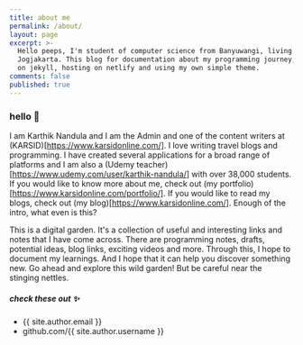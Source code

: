 ```yaml
---
title: about me
permalink: /about/
layout: page
excerpt: >-
  Hello peeps, I'm student of computer science from Banyuwangi, living in
  Jogjakarta. This blog for documentation about my programming journey, running
  on jekyll, hosting on netlify and using my own simple theme.
comments: false
published: true
---
```


### hello 👋

I am Karthik Nandula and I am the Admin and one of the content writers at (KARSID)[https://www.karsidonline.com/]. I love writing travel blogs and programming. I have created several applications for a broad range of platforms and I am also a (Udemy teacher)[https://www.udemy.com/user/karthik-nandula/] with over 38,000 students. If you would like to know more about me, check out (my portfolio)[https://www.karsidonline.com/portfolio/]. If you would like to read my blogs, check out (my blog)[https://www.karsidonline.com/]. Enough of the intro, what even is this?

This is a digital garden. It's a collection of useful and interesting links and notes that I have come across. There are programming notes, drafts, potential ideas, blog links, exciting videos and more. Through this, I hope to document my learnings. And I hope that it can help you discover something new. Go ahead and explore this wild garden! But be careful near the stinging nettles.

##### check these out ✨

- {{ site.author.email }}
- github.com/{{ site.author.username }}
